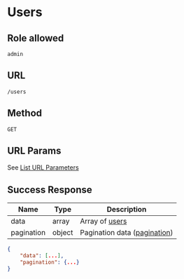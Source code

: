 # Users

## Role allowed
`admin`

## URL
`/users`

## Method
`GET`

## URL Params
See [List URL Parameters](../../params/list.md)

## Success Response
| Name | Type | Description |
| --- | --- | --- |
| data | array | Array of [users](../../response/users.md) |
| pagination | object | Pagination data ([pagination](../../response/pagination.md)) |

```json
{
    "data": [...],
    "pagination": {...}
}
```